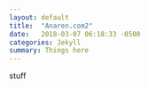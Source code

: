 ```yaml
---
layout: default
title:  "Anaren.com2"
date:   2018-03-07 06:18:33 -0500
categories: Jekyll
summary: Things here
---
```

stuff